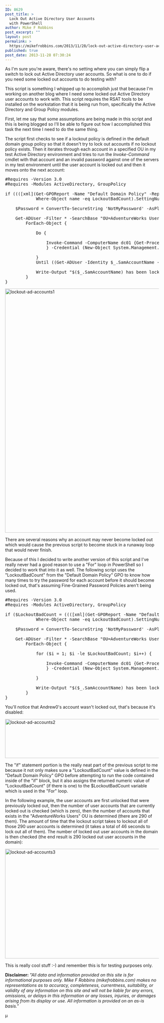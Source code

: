 ```yaml
---
ID: 8629
post_title: >
  Lock Out Active Directory User Accounts
  with PowerShell
author: Mike F Robbins
post_excerpt: ""
layout: post
permalink: >
  https://mikefrobbins.com/2013/11/28/lock-out-active-directory-user-accounts-with-powershell/
published: true
post_date: 2013-11-28 07:30:24
---
```

As I'm sure you're aware, there's no setting where you can simply flip a switch to lock out Active Directory user accounts. So what is one to do if you need some locked out accounts to do testing with?

This script is something I whipped up to accomplish just that because I'm working on another blog where I need some locked out Active Directory user accounts to work with. This script requires the RSAT tools to be installed on the workstation that it is being run from, specifically the Active Directory and Group Policy modules.

First, let me say that some assumptions are being made in this script and this is being blogged so I'll be able to figure out how I accomplished this task the next time I need to do the same thing.

The script first checks to see if a lockout policy is defined in the default domain group policy so that it doesn't try to lock out accounts if no lockout policy exists. Then it iterates through each account in a specified OU in my test Active Directory environment and tries to run the <em>Invoke-Command</em> cmdlet with that account and an invalid password against one of the servers in my test environment until the user account is locked out and then it moves onto the next account:
<pre class="wrap:false lang:ps decode:true">#Requires -Version 3.0
#Requires -Modules ActiveDirectory, GroupPolicy

if ((([xml](Get-GPOReport -Name "Default Domain Policy" -ReportType Xml)).GPO.Computer.ExtensionData.Extension.Account |
            Where-Object name -eq LockoutBadCount).SettingNumber) {

    $Password = ConvertTo-SecureString 'NotMyPassword' -AsPlainText -Force

    Get-ADUser -Filter * -SearchBase "OU=AdventureWorks Users,OU=Users,OU=Test,DC=mikefrobbins,DC=com" -Properties SamAccountName, UserPrincipalName, LockedOut |
        ForEach-Object {

            Do {

                Invoke-Command -ComputerName dc01 {Get-Process
                } -Credential (New-Object System.Management.Automation.PSCredential ($($_.UserPrincipalName), $Password)) -ErrorAction SilentlyContinue

            }
            Until ((Get-ADUser -Identity $_.SamAccountName -Properties LockedOut).LockedOut)

            Write-Output "$($_.SamAccountName) has been locked out"
        }
}</pre>
<a href="http://mikefrobbins.com/wp-content/uploads/2013/11/lockout-ad-accounts1.png"><img class="alignnone size-full wp-image-8633" alt="lockout-ad-accounts1" src="http://mikefrobbins.com/wp-content/uploads/2013/11/lockout-ad-accounts1.png" width="877" height="799" /></a>

There are several reasons why an account may never become locked out which would cause the previous script to become stuck in a runaway loop that would never finish.

Because of this I decided to write another version of this script and I've really never had a good reason to use a "For" loop in PowerShell so I decided to work that into it as well. The following script uses the "LockoutBadCount" from the "Default Domain Policy" GPO to know how many times to try the password for each account before it should become locked out, that's assuming Fine-Grained Password Policies aren't being used.
<pre class="wrap:false lang:ps decode:true">#Requires -Version 3.0
#Requires -Modules ActiveDirectory, GroupPolicy

if ($LockoutBadCount = ((([xml](Get-GPOReport -Name "Default Domain Policy" -ReportType Xml)).GPO.Computer.ExtensionData.Extension.Account |
            Where-Object name -eq LockoutBadCount).SettingNumber)) {

    $Password = ConvertTo-SecureString 'NotMyPassword' -AsPlainText -Force

    Get-ADUser -Filter * -SearchBase "OU=AdventureWorks Users,OU=Users,OU=Test,DC=mikefrobbins,DC=com" -Properties SamAccountName, UserPrincipalName, LockedOut |
        ForEach-Object {

            for ($i = 1; $i -le $LockoutBadCount; $i++) { 

                Invoke-Command -ComputerName dc01 {Get-Process
                } -Credential (New-Object System.Management.Automation.PSCredential ($($_.UserPrincipalName), $Password)) -ErrorAction SilentlyContinue            

            }

            Write-Output "$($_.SamAccountName) has been locked out: $((Get-ADUser -Identity $_.SamAccountName -Properties LockedOut).LockedOut)"
        }
}</pre>
You'll notice that Andrew0's account wasn't locked out, that's because it's disabled:

<a href="http://mikefrobbins.com/wp-content/uploads/2013/12/lockout-ad-accounts2.png"><img class="alignnone size-full wp-image-8666" alt="lockout-ad-accounts2" src="http://mikefrobbins.com/wp-content/uploads/2013/12/lockout-ad-accounts2.png" width="570" height="128" /></a>

The "if" statement portion is the really neat part of the previous script to me because it not only makes sure a "LockoutBadCount" value is defined in the "Default Domain Policy" GPO before attempting to run the code contained inside of the "if" block, but it also assigns the returned numeric value of "LockoutBadCount" (if there is one) to the $LockoutBadCount variable which is used in the "For" loop.

In the following example, the user accounts are first unlocked that were previously locked out, then the number of user accounts that are currently locked out is checked (which is zero), then the number of accounts that exists in the "AdventureWorks Users" OU is determined (there are 290 of them). The amount of time that the lockout script takes to lockout all of those 290 user accounts is determined (it takes a total of 46 seconds to lock out all of them). The number of locked out user accounts in the domain is then checked (the end result is 290 locked out user accounts in the domain):

<a href="http://mikefrobbins.com/wp-content/uploads/2013/12/lockout-ad-accounts3.png"><img class="alignnone size-full wp-image-8668" alt="lockout-ad-accounts3" src="http://mikefrobbins.com/wp-content/uploads/2013/12/lockout-ad-accounts3.png" width="877" height="359" /></a>

This is really cool stuff :-) and remember this is for testing purposes only.

<strong>Disclaimer: </strong><em>"All data and information provided on this site is for informational purposes only. Mike F Robbins (mikefrobbins.com) makes no representations as to accuracy, completeness, currentness, suitability, or validity of any information on this site and will not be liable for any errors, omissions, or delays in this information or any losses, injuries, or damages arising from its display or use. All information is provided on an as-is basis."</em>

µ
